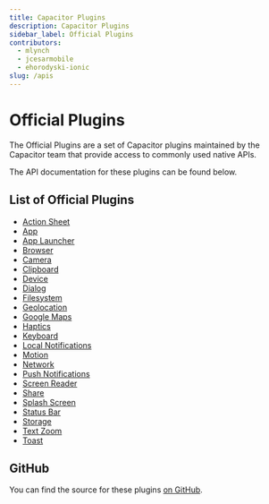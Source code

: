 ```yaml
---
title: Capacitor Plugins
description: Capacitor Plugins
sidebar_label: Official Plugins
contributors:
  - mlynch
  - jcesarmobile
  - ehorodyski-ionic
slug: /apis
---
```


# Official Plugins

The Official Plugins are a set of Capacitor plugins maintained by the Capacitor team that provide access to commonly used native APIs.

The API documentation for these plugins can be found below.

## List of Official Plugins

- [Action Sheet](/docs/plugins/apis/action-sheet)
- [App](/docs/plugins/apis/app)
- [App Launcher](/docs/plugins/apis/app-launcher)
- [Browser](/docs/plugins/apis/browser)
- [Camera](/docs/plugins/apis/camera)
- [Clipboard](/docs/plugins/apis/clipboard)
- [Device](/docs/plugins/apis/device)
- [Dialog](/docs/plugins/apis/dialog)
- [Filesystem](/docs/plugins/apis/filesystem)
- [Geolocation](/docs/plugins/apis/geolocation)
- [Google Maps](/docs/plugins/apis/google-maps)
- [Haptics](/docs/plugins/apis/haptics)
- [Keyboard](/docs/plugins/apis/keyboard)
- [Local Notifications](/docs/plugins/apis/local-notifications)
- [Motion](/docs/plugins/apis/motion)
- [Network](/docs/plugins/apis/network)
- [Push Notifications](/docs/plugins/apis/push-notifications)
- [Screen Reader](/docs/plugins/apis/screen-reader)
- [Share](/docs/plugins/apis/share)
- [Splash Screen](/docs/plugins/apis/splash-screen)
- [Status Bar](/docs/plugins/apis/status-bar)
- [Storage](/docs/plugins/apis/storage)
- [Text Zoom](/docs/plugins/apis/text-zoom)
- [Toast](/docs/plugins/apis/toast)

## GitHub

You can find the source for these plugins [on GitHub](https://github.com/ionic-team/capacitor-plugins).
